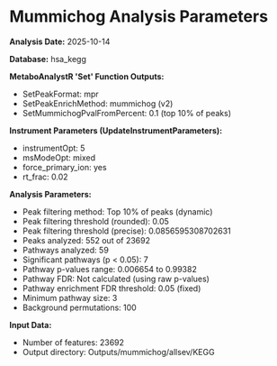 # Mummichog Analysis Parameters

**Analysis Date:** 2025-10-14

**Database:** hsa_kegg

**MetaboAnalystR 'Set' Function Outputs:**
- SetPeakFormat: mpr
- SetPeakEnrichMethod: mummichog (v2)
- SetMummichogPvalFromPercent: 0.1 (top 10% of peaks)

**Instrument Parameters (UpdateInstrumentParameters):**
- instrumentOpt: 5
- msModeOpt: mixed
- force_primary_ion: yes
- rt_frac: 0.02

**Analysis Parameters:**
- Peak filtering method: Top 10% of peaks (dynamic)
- Peak filtering threshold (rounded): 0.05
- Peak filtering threshold (precise): 0.0856595308702631
- Peaks analyzed: 552 out of 23692
- Pathways analyzed: 59
- Significant pathways (p < 0.05): 7
- Pathway p-values range: 0.006654 to 0.99382
- Pathway FDR: Not calculated (using raw p-values)
- Pathway enrichment FDR threshold: 0.05 (fixed)
- Minimum pathway size: 3
- Background permutations: 100

**Input Data:**
- Number of features: 23692
- Output directory: Outputs/mummichog/allsev/KEGG

